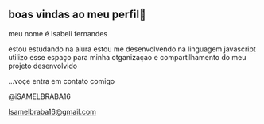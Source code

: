 ## boas vindas ao meu perfil👋

meu nome é Isabeli fernandes

estou estudando na alura
estou me desenvolvendo na linguagem javascript
utilizo esse espaço para minha otganizaçao e compartilhamento do meu projeto desenvolvido

...voçe entra em contato comigo

@iSAMELBRABA16

Isamelbraba16@gmail.com
